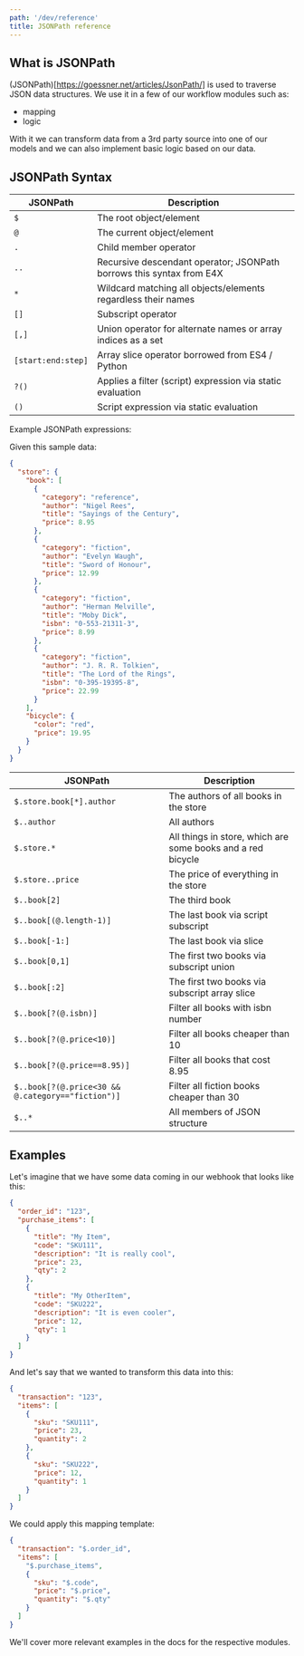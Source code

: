 ```yaml
---
path: '/dev/reference'
title: JSONPath reference
---
```


## What is JSONPath

(JSONPath)[https://goessner.net/articles/JsonPath/] is used to traverse JSON data structures. We use it in a few of our workflow modules such as:

- mapping
- logic

With it we can transform data from a 3rd party source into one of our models and we can also implement basic logic based on our data.

## JSONPath Syntax

| JSONPath           | Description                                                          |
| ------------------ | -------------------------------------------------------------------- |
| `$`                | The root object/element                                              |
| `@`                | The current object/element                                           |
| `.`                | Child member operator                                                |
| `..`               | Recursive descendant operator; JSONPath borrows this syntax from E4X |
| `*`                | Wildcard matching all objects/elements regardless their names        |
| `[]`               | Subscript operator                                                   |
| `[,]`              | Union operator for alternate names or array indices as a set         |
| `[start:end:step]` | Array slice operator borrowed from ES4 / Python                      |
| `?()`              | Applies a filter (script) expression via static evaluation           |
| `()`               | Script expression via static evaluation                              |

Example JSONPath expressions:

Given this sample data:

```json
{
  "store": {
    "book": [
      {
        "category": "reference",
        "author": "Nigel Rees",
        "title": "Sayings of the Century",
        "price": 8.95
      },
      {
        "category": "fiction",
        "author": "Evelyn Waugh",
        "title": "Sword of Honour",
        "price": 12.99
      },
      {
        "category": "fiction",
        "author": "Herman Melville",
        "title": "Moby Dick",
        "isbn": "0-553-21311-3",
        "price": 8.99
      },
      {
        "category": "fiction",
        "author": "J. R. R. Tolkien",
        "title": "The Lord of the Rings",
        "isbn": "0-395-19395-8",
        "price": 22.99
      }
    ],
    "bicycle": {
      "color": "red",
      "price": 19.95
    }
  }
}
```

| JSONPath                                          | Description                                                 |
| ------------------------------------------------- | ----------------------------------------------------------- |
| `$.store.book[*].author`                          | The authors of all books in the store                       |
| `$..author`                                       | All authors                                                 |
| `$.store.*`                                       | All things in store, which are some books and a red bicycle |
| `$.store..price`                                  | The price of everything in the store                        |
| `$..book[2]`                                      | The third book                                              |
| `$..book[(@.length-1)]`                           | The last book via script subscript                          |
| `$..book[-1:]`                                    | The last book via slice                                     |
| `$..book[0,1]`                                    | The first two books via subscript union                     |
| `$..book[:2]`                                     | The first two books via subscript array slice               |
| `$..book[?(@.isbn)]`                              | Filter all books with isbn number                           |
| `$..book[?(@.price<10)]`                          | Filter all books cheaper than 10                            |
| `$..book[?(@.price==8.95)]`                       | Filter all books that cost 8.95                             |
| `$..book[?(@.price<30 && @.category=="fiction")]` | Filter all fiction books cheaper than 30                    |
| `$..*`                                            | All members of JSON structure                               |

## Examples

Let's imagine that we have some data coming in our webhook that looks like this:

```json
{
  "order_id": "123",
  "purchase_items": [
    {
      "title": "My Item",
      "code": "SKU111",
      "description": "It is really cool",
      "price": 23,
      "qty": 2
    },
    {
      "title": "My OtherItem",
      "code": "SKU222",
      "description": "It is even cooler",
      "price": 12,
      "qty": 1
    }
  ]
}
```

And let's say that we wanted to transform this data into this:

```json
{
  "transaction": "123",
  "items": [
    {
      "sku": "SKU111",
      "price": 23,
      "quantity": 2
    },
    {
      "sku": "SKU222",
      "price": 12,
      "quantity": 1
    }
  ]
}
```

We could apply this mapping template:

```json
{
  "transaction": "$.order_id",
  "items": [
    "$.purchase_items",
    {
      "sku": "$.code",
      "price": "$.price",
      "quantity": "$.qty"
    }
  ]
}
```

We'll cover more relevant examples in the docs for the respective modules.
